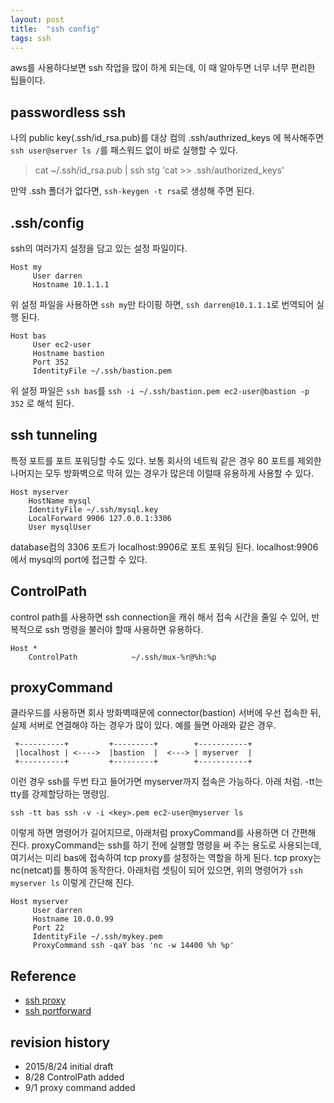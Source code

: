 ```yaml
---
layout: post
title:  "ssh config"
tags: ssh
---
```


aws를 사용하다보면 ssh 작업을 많이 하게 되는데, 이 때 알아두면 너무 너무 편리한 팁들이다.

## passwordless ssh
나의 public key(.ssh/id_rsa.pub)를 대상 컴의 .ssh/authrized_keys 에 복사해주면
` ssh user@server ls / `를 패스워드 없이 바로 실행할 수 있다.

> cat ~/.ssh/id_rsa.pub | ssh stg 'cat >> .ssh/authorized_keys'


만약 .ssh 폴더가 없다면, `ssh-keygen -t rsa`로 생성해 주면 된다.

## .ssh/config
ssh의 여러가지 설정을 담고 있는 설정 파일이다.

```
Host my
     User darren
     Hostname 10.1.1.1
```

위 설정 파일을 사용하면 `ssh my`만 타이핑 하면, `ssh darren@10.1.1.1`로 번역되어 실행 된다.

```
Host bas
     User ec2-user
     Hostname bastion
     Port 352
     IdentityFile ~/.ssh/bastion.pem
```

위 설정 파일은 `ssh bas`를 `ssh -i ~/.ssh/bastion.pem ec2-user@bastion -p 352` 로 해석 된다.

## ssh tunneling
특정 포트를 포트 포워딩할 수도 있다. 보통 회사의 네트웍 같은 경우 80 포트를 제외한 나머지는 모두 방화벽으로 막혀 있는 경우가 많은데 이럴때 유용하게 사용할 수 있다.

```
Host myserver
    HostName mysql
    IdentityFile ~/.ssh/mysql.key
    LocalForward 9906 127.0.0.1:3306
    User mysqlUser
```

database컴의 3306 포트가 localhost:9906로 포트 포워딩 된다. localhost:9906에서 mysql의 port에 접근할 수 있다.

## ControlPath
control path를 사용하면 ssh connection을 캐쉬 해서 접속 시간을 줄일 수 있어, 반복적으로 ssh 명령을 불러야 할때 사용하면 유용하다.

```
Host *
	ControlPath            ~/.ssh/mux-%r@%h:%p
```

## proxyCommand

클라우드를 사용하면 회사 방화벽때문에 connector(bastion) 서버에 우선 접속한 뒤, 실제 서버로 연결해야 하는 경우가 많이 있다. 예를 들면 아래와 같은 경우.
                  
```                  
 +----------+         +---------+        +-----------+
 |localhost | <---->  |bastion  |  <---> | myserver  |
 +----------+         +---------+        +-----------+                      
```
이런 경우 ssh를 두번 타고 들어가면 myserver까지 접속은 가능하다. 아래 처럼. -tt는 tty를 강제할당하는 명령임.

`ssh -tt bas ssh -v -i <key>.pem ec2-user@myserver ls`

이렇게 하면 명령어가 길어지므로, 아래처럼 proxyCommand를 사용하면 더 간편해 진다. proxyCommand는 ssh를 하기 전에 실행할 명령을 써 주는 용도로 사용되는데, 여기서는 미리 bas에 접속하여 tcp proxy를 설정하는 역할을 하게 된다. tcp proxy는 nc(netcat)를 통하여 동작한다. 아래처럼 셋팅이 되어 있으면, 위의 명령어가 `ssh myserver ls` 이렇게 간단해 진다.

```
Host myserver
     User darren
     Hostname 10.0.0.99
     Port 22
     IdentityFile ~/.ssh/mykey.pem
     ProxyCommand ssh -qaY bas 'nc -w 14400 %h %p'
```


## Reference
- [ssh proxy](http://backdrift.org/transparent-proxy-with-ssh)
- [ssh portforward](http://nerderati.com/2011/03/17/simplify-your-life-with-an-ssh-config-file/)


## revision history
* 2015/8/24 initial draft
* 8/28 ControlPath added
* 9/1 proxy command added
